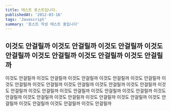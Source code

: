```yaml
---
title: 테스트 포스트입니다.
publishedAt: '2012-03-16'
tags: 'Javascript'
summary: '포스트 작성 테스트 중입니다'
---
```


이것도 안걸릴까
이것도 안걸릴까
이것도 안걸릴까
이것도 안걸릴까
이것도 안걸릴까
이것도 안걸릴까
이것도 안걸릴까
-----------
이것도 안걸릴까
이것도 안걸릴까
이것도 안걸릴까
이것도 안걸릴까
이것도 안걸릴까
이것도 안걸릴까
이것도 안걸릴까
이것도 안걸릴까
이것도 안걸릴까
이것도 안걸릴까
이것도 안걸릴까
이것도 안걸릴까
이것도 안걸릴까
이것도 안걸릴까
이것도 안걸릴까
이것도 안걸릴까
이것도 안걸릴까
이것도 안걸릴까
이것도 안걸릴까
이것도 안걸릴까
이것도 안걸릴까
이것도 안걸릴까
이것도 안걸릴까
이것도 안걸릴까